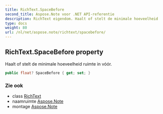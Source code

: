 ```yaml
---
title: RichText.SpaceBefore
second_title: Aspose.Note voor .NET API-referentie
description: RichText eigendom. Haalt of stelt de minimale hoeveelheid ruimte in vóór.
type: docs
weight: 80
url: /nl/net/aspose.note/richtext/spacebefore/
---
```

## RichText.SpaceBefore property

Haalt of stelt de minimale hoeveelheid ruimte in vóór.

```csharp
public float? SpaceBefore { get; set; }
```

### Zie ook

* class [RichText](../)
* naamruimte [Aspose.Note](../../richtext/)
* montage [Aspose.Note](../../../)


